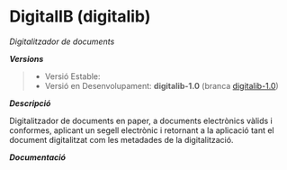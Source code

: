 # DigitalIB (digitalib)
 *Digitalitzador de documents*
 
 ***Versions***

> - Versió Estable:
> - Versió en Desenvolupament: __digitalib-1.0__ (branca [digitalib-1.0](../../tree/digitalib-1.0))


***Descripció***

Digitalitzador de documents en paper, a documents electrònics vàlids i conformes, aplicant un segell electrònic i retornant a la aplicació tant el document digitalitzat com les metadades de la digitalització.

***Documentació***

